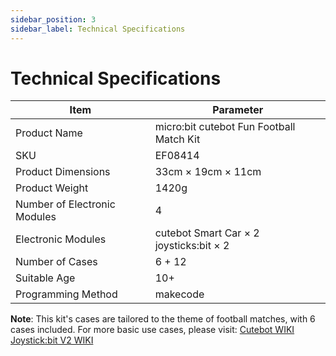 ```yaml
---
sidebar_position: 3
sidebar_label: Technical Specifications
---
```



# Technical Specifications

| **Item** | **Parameter** |
| --- | --- |
| Product Name | micro:bit cutebot Fun Football Match Kit |
| SKU | EF08414 |
| Product Dimensions | 33cm × 19cm × 11cm |
| Product Weight | 1420g |
| Number of Electronic Modules | 4 |
| Electronic Modules | cutebot Smart Car × 2 <br /> joysticks:bit × 2 |
| Number of Cases | 6 + 12 |
| Suitable Age | 10+ |
| Programming Method | makecode |

**Note**: This kit's cases are tailored to the theme of football matches, with 6 cases included. For more basic use cases, please visit:
[Cutebot WIKI](https://wiki.elecfreaks.com/microbit/microbit-smart-car/microbit-smart-cutebot/)
[Joystick:bit V2 WIKI](https://wiki.elecfreaks.com/microbit/expansion-board/joystick-bit-v2)
